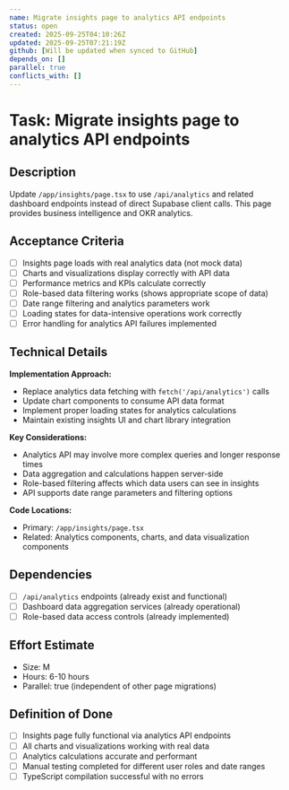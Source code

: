 ```yaml
---
name: Migrate insights page to analytics API endpoints
status: open
created: 2025-09-25T04:10:26Z
updated: 2025-09-25T07:21:19Z
github: [Will be updated when synced to GitHub]
depends_on: []
parallel: true
conflicts_with: []
---
```


# Task: Migrate insights page to analytics API endpoints

## Description
Update `/app/insights/page.tsx` to use `/api/analytics` and related dashboard endpoints instead of direct Supabase client calls. This page provides business intelligence and OKR analytics.

## Acceptance Criteria
- [ ] Insights page loads with real analytics data (not mock data)
- [ ] Charts and visualizations display correctly with API data
- [ ] Performance metrics and KPIs calculate correctly
- [ ] Role-based data filtering works (shows appropriate scope of data)
- [ ] Date range filtering and analytics parameters work
- [ ] Loading states for data-intensive operations work correctly
- [ ] Error handling for analytics API failures implemented

## Technical Details
**Implementation Approach:**
- Replace analytics data fetching with `fetch('/api/analytics')` calls
- Update chart components to consume API data format
- Implement proper loading states for analytics calculations
- Maintain existing insights UI and chart library integration

**Key Considerations:**
- Analytics API may involve more complex queries and longer response times
- Data aggregation and calculations happen server-side
- Role-based filtering affects which data users can see in insights
- API supports date range parameters and filtering options

**Code Locations:**
- Primary: `/app/insights/page.tsx`
- Related: Analytics components, charts, and data visualization components

## Dependencies
- [ ] `/api/analytics` endpoints (already exist and functional)
- [ ] Dashboard data aggregation services (already operational)
- [ ] Role-based data access controls (already implemented)

## Effort Estimate
- Size: M
- Hours: 6-10 hours
- Parallel: true (independent of other page migrations)

## Definition of Done
- [ ] Insights page fully functional via analytics API endpoints
- [ ] All charts and visualizations working with real data
- [ ] Analytics calculations accurate and performant
- [ ] Manual testing completed for different user roles and date ranges
- [ ] TypeScript compilation successful with no errors